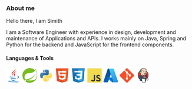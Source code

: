 ### About me

Hello there, I am Simith

I am a Software Engineer with experience in design, development and maintenance of Applications and APIs. I works mainly on Java, Spring and Python for the backend and JavaScript for the frontend components.

#### Languages & Tools
<div>
    <img src="https://github.com/devicons/devicon/blob/master/icons/java/java-original.svg" title="Java" alt="Java" width="40" height="40"/>
    <img src="https://github.com/devicons/devicon/blob/master/icons/spring/spring-original.svg" title="Spring" alt="Spring" width="40" height="40"/>
    <img src="https://github.com/devicons/devicon/blob/master/icons/python/python-original.svg" title="Python" alt="Python" width="40" height="40"/>
    <img src="https://github.com/devicons/devicon/blob/master/icons/html5/html5-original.svg" title="HTML" alt="HTML" width="40" height="40"/>
    <img src="https://github.com/devicons/devicon/blob/master/icons/css3/css3-original.svg" title="CSS" alt="CSS" width="40" height="40"/>
    <img src="https://github.com/devicons/devicon/blob/master/icons/javascript/javascript-original.svg" title="JavaScript" alt="JavaScript" width="40" height="40"/>
    <img src="https://github.com/devicons/devicon/blob/master/icons/azure/azure-original.svg" title="Azure" alt="Azure" width="40" height="40"/>
    <img src="https://github.com/devicons/devicon/blob/master/icons/git/git-original.svg" title="Git" alt="Git" width="40" height="40"/>
    <img src="https://github.com/devicons/devicon/blob/master/icons/jenkins/jenkins-original.svg" title="Jenkins" alt="Jenkins" width="40" height="40"/>
</div>
